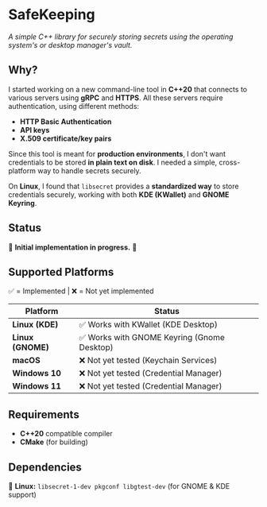 # **SafeKeeping**
*A simple C++ library for securely storing secrets using the operating system's or desktop manager's vault.*

## **Why?**
I started working on a new command-line tool in **C++20** that connects to various servers using **gRPC** and **HTTPS**.
All these servers require authentication, using different methods:
- **HTTP Basic Authentication**
- **API keys**
- **X.509 certificate/key pairs**

Since this tool is meant for **production environments**, I don't want credentials to be stored **in plain text on disk**.
I needed a simple, cross-platform way to handle secrets securely.

On **Linux**, I found that `libsecret` provides a **standardized way** to store credentials securely,
working with both **KDE (KWallet)** and **GNOME Keyring**.

## **Status**
🚧 **Initial implementation in progress.** 🚧

## **Supported Platforms**
✅ = Implemented | ❌ = Not yet implemented

| Platform        | Status       |
|----------------|-------------|
| **Linux (KDE)**   | ✅ Works with KWallet (KDE Desktop)|
| **Linux (GNOME)** | ✅ Works with GNOME Keyring (Gnome Desktop) |
| **macOS**         | ❌ Not yet tested (Keychain Services) |
| **Windows 10**    | ❌ Not yet tested (Credential Manager) |
| **Windows 11**    | ❌ Not yet tested (Credential Manager) |

## **Requirements**
- **C++20** compatible compiler
- **CMake** (for building)

## **Dependencies**
📌 **Linux:** `libsecret-1-dev pkgconf libgtest-dev` (for GNOME & KDE support)


